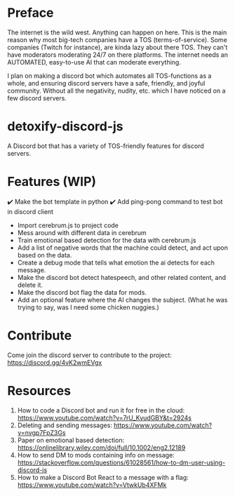# Preface
The internet is the wild west. Anything can happen on here. This is the main reason why most big-tech companies have a TOS (terms-of-service). Some companies (Twitch for instance), are kinda lazy about there TOS. They can't have moderators moderating 24/7 on there platforms. The internet needs an AUTOMATED, easy-to-use AI that can moderate everything.

I plan on making a discord bot which automates all TOS-functions as a whole, and ensuring discord servers have a safe, friendly, and joyful community. Without all the negativity, nudity, etc. which I have noticed on a few discord servers.

# detoxify-discord-js
A Discord bot that has a variety of TOS-friendly features for discord servers. 

# Features (WIP)
✔️ Make the bot template in python
✔️ Add ping-pong command to test bot in discord client
- Import cerebrum.js to project code
- Mess around with different data in cerebrum
- Train emotional based detection for the data with cerebrum.js
- Add a list of negative words that the machine could detect, and act upon based on the data.
- Create a debug mode that tells what emotion the ai detects for each message.
- Make the discord bot detect hatespeech, and other related content, and delete it.
- Make the discord bot flag the data for mods.
- Add an optional feature where the AI changes the subject. (What he was trying to say, was I need some chicken nuggies.)

# Contribute
Come join the discord server to contribute to the project: https://discord.gg/4vK2wmEVgx

# Resources
1. How to code a Discord bot and run it for free in the cloud: https://www.youtube.com/watch?v=7rU_KyudGBY&t=2924s
2. Deleting and sending messages: https://www.youtube.com/watch?v=nvgp7FpZ3Gs
3. Paper on emotional based detection: https://onlinelibrary.wiley.com/doi/full/10.1002/eng2.12189
4. How to send DM to mods containing info on message: https://stackoverflow.com/questions/61028561/how-to-dm-user-using-discord-js
5. How to make a Discord Bot React to a message with a flag: https://www.youtube.com/watch?v=VtwkUb4XFMk
